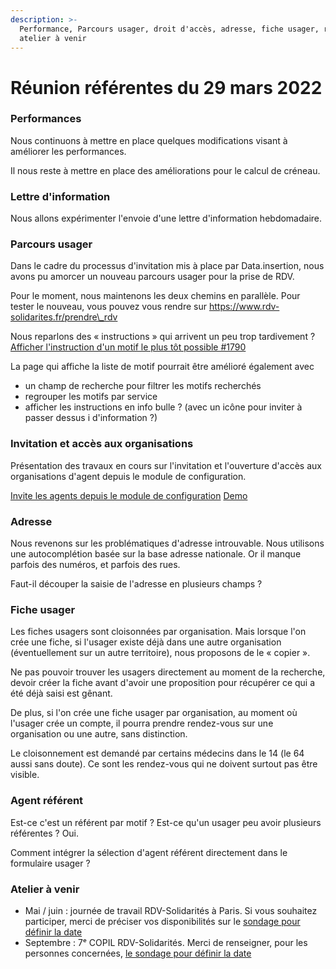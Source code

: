 ```yaml
---
description: >-
  Performance, Parcours usager, droit d'accès, adresse, fiche usager, référents,
  atelier à venir
---
```


# Réunion référentes du 29 mars 2022

### Performances

Nous continuons à mettre en place quelques modifications visant à améliorer les performances.

Il nous reste à mettre en place des améliorations pour le calcul de créneau.

### Lettre d'information

Nous allons expérimenter l'envoie d'une lettre d'information hebdomadaire.

### Parcours usager

Dans le cadre du processus d'invitation mis à place par Data.insertion, nous avons pu amorcer un nouveau parcours usager pour la prise de RDV.

Pour le moment, nous maintenons les deux chemins en parallèle. Pour tester le nouveau, vous pouvez vous rendre sur https://www.rdv-solidarites.fr/prendre\_rdv

Nous reparlons des « instructions » qui arrivent un peu trop tardivement ? [Afficher l'instruction d'un motif le plus tôt possible #1790](https://github.com/betagouv/rdv-solidarites.fr/issues/1790)

La page qui affiche la liste de motif pourrait être amélioré également avec

* un champ de recherche pour filtrer les motifs recherchés
* regrouper les motifs par service
* afficher les instructions en info bulle ? (avec un icône pour inviter à passer dessus i d'information ?)

### Invitation et accès aux organisations

Présentation des travaux en cours sur l'invitation et l'ouverture d'accès aux organisations d'agent depuis le module de configuration.

[Invite les agents depuis le module de configuration](https://github.com/betagouv/rdv-solidarites.fr/issues/2032) [Demo](https://production-rdv-solidarites-pr2283.osc-secnum-fr1.scalingo.io)

### Adresse

Nous revenons sur les problématiques d'adresse introuvable. Nous utilisons une autocomplétion basée sur la base adresse nationale. Or il manque parfois des numéros, et parfois des rues.

Faut-il découper la saisie de l'adresse en plusieurs champs ?

### Fiche usager

Les fiches usagers sont cloisonnées par organisation. Mais lorsque l'on crée une fiche, si l'usager existe déjà dans une autre organisation (éventuellement sur un autre territoire), nous proposons de le « copier ».

Ne pas pouvoir trouver les usagers directement au moment de la recherche, devoir créer la fiche avant d'avoir une proposition pour récupérer ce qui a été déjà saisi est gênant.

De plus, si l'on crée une fiche usager par organisation, au moment où l'usager crée un compte, il pourra prendre rendez-vous sur une organisation ou une autre, sans distinction.

Le cloisonnement est demandé par certains médecins dans le 14 (le 64 aussi sans doute). Ce sont les rendez-vous qui ne doivent surtout pas être visible.

### Agent référent

Est-ce c'est un référent par motif ? Est-ce qu'un usager peu avoir plusieurs référentes ? Oui.

Comment intégrer la sélection d'agent référent directement dans le formulaire usager ?

### Atelier à venir

* Mai / juin : journée de travail RDV-Solidarités à Paris. Si vous souhaitez participer, merci de préciser vos disponibilités sur le [sondage pour définir la date](https://framadate.org/Xinl6JkJuJ42oGsh)
* Septembre : 7ᵉ COPIL RDV-Solidarités. Merci de renseigner, pour les personnes concernées, [le sondage pour définir la date](https://framadate.org/GKDzkmeaQlAYgDJx)
